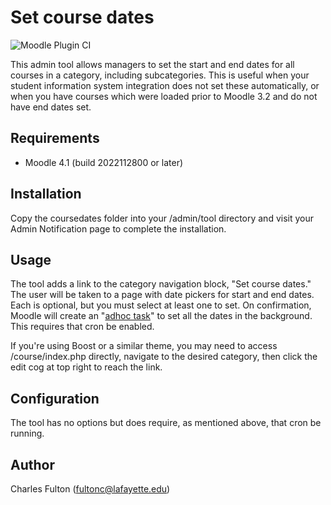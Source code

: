 
Set course dates
==========================

![Moodle Plugin CI](https://github.com/LafColITS/moodle-tool_coursedates/workflows/Moodle%20Plugin%20CI/badge.svg)

This admin tool allows managers to set the start and end dates for all courses in a category, including subcategories. This is useful when your student information system integration does not set these automatically, or when you have courses which were loaded prior to Moodle 3.2 and do not have end dates set.

Requirements
------------
- Moodle 4.1 (build 2022112800 or later)

Installation
------------
Copy the coursedates folder into your /admin/tool directory and visit your Admin Notification page to complete the installation.

Usage
-----
The tool adds a link to the category navigation block, "Set course dates." The user will be taken to a page with date pickers for start and end dates. Each is optional, but you must select at least one to set. On confirmation, Moodle will create an "[adhoc task](https://docs.moodle.org/dev/Task_API#Adhoc_tasks)" to set all the dates in the background. This requires that cron be enabled.

If you're using Boost or a similar theme, you may need to access /course/index.php directly, navigate to the desired category, then click the edit cog at top right to reach the link.

Configuration
-------------
The tool has no options but does require, as mentioned above, that cron be running.

Author
------
Charles Fulton (fultonc@lafayette.edu)
